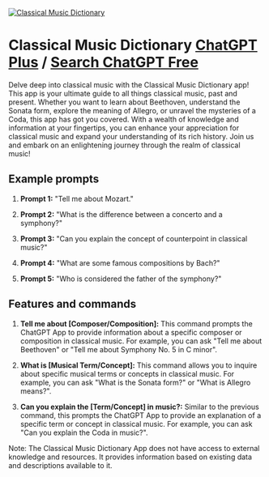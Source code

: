 
[![Classical Music Dictionary](https://files.oaiusercontent.com/file-RL3JOUvNY8AKMdUEM2bklCG4?se=2123-10-18T05%3A43%3A39Z&sp=r&sv=2021-08-06&sr=b&rscc=max-age%3D31536000%2C%20immutable&rscd=attachment%3B%20filename%3D3d537abc-6d6b-402e-b507-08e4c27bf0c4.png&sig=W2PjNR6xa4k1237HIwdMd5m/Vps7ImrGL5/cwhe2giU%3D)](https://chat.openai.com/g/g-bVRNfEQ8d-classical-music-dictionary)

# Classical Music Dictionary [ChatGPT Plus](https://chat.openai.com/g/g-bVRNfEQ8d-classical-music-dictionary) / [Search ChatGPT Free](https://gptcall.net/index.html#/?search=Classical%20Music%20Dictionary)

Delve deep into classical music with the Classical Music Dictionary app! This app is your ultimate guide to all things classical music, past and present. Whether you want to learn about Beethoven, understand the Sonata form, explore the meaning of Allegro, or unravel the mysteries of a Coda, this app has got you covered. With a wealth of knowledge and information at your fingertips, you can enhance your appreciation for classical music and expand your understanding of its rich history. Join us and embark on an enlightening journey through the realm of classical music!

## Example prompts

1. **Prompt 1:** "Tell me about Mozart."

2. **Prompt 2:** "What is the difference between a concerto and a symphony?"

3. **Prompt 3:** "Can you explain the concept of counterpoint in classical music?"

4. **Prompt 4:** "What are some famous compositions by Bach?"

5. **Prompt 5:** "Who is considered the father of the symphony?"

## Features and commands

1. **Tell me about [Composer/Composition]:** This command prompts the ChatGPT App to provide information about a specific composer or composition in classical music. For example, you can ask "Tell me about Beethoven" or "Tell me about Symphony No. 5 in C minor".

2. **What is [Musical Term/Concept]:** This command allows you to inquire about specific musical terms or concepts in classical music. For example, you can ask "What is the Sonata form?" or "What is Allegro means?".

3. **Can you explain the [Term/Concept] in music?:** Similar to the previous command, this prompts the ChatGPT App to provide an explanation of a specific term or concept in classical music. For example, you can ask "Can you explain the Coda in music?".

Note: The Classical Music Dictionary App does not have access to external knowledge and resources. It provides information based on existing data and descriptions available to it.


